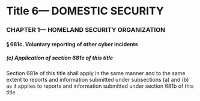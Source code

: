 
# Title 6— DOMESTIC SECURITY
### CHAPTER 1— HOMELAND SECURITY ORGANIZATION
#### § 681c. Voluntary reporting of other cyber incidents
##### (c) Application of section 681e of this title

Section 681e of this title shall apply in the same manner and to the same extent to reports and information submitted under subsections (a) and (b) as it applies to reports and information submitted under section 681b of this title .
